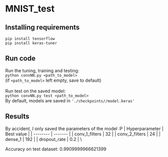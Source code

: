 # MNIST_test
## Installing requirements
`pip install tensorflow`\
`pip install keras-tuner`
## Run code
Run the tuning, training and testing:\
`python convNN.py <path_to_model>` \
(if `<path_to_model>` left empty, save to default)\
\
Run test on the saved model:\
`python convNN.py test <path_to_model>`\
By default, models are saved in `'./checkpoints//model.keras'`
## Results
By accident, I only saved the parameters of the model :P
| Hyperparameter    | Best value |
| -------- | ------- |
| conv_1_filters  | 32    |
| conv_2_filters | 24     |
| dense_1    | 192    |
| dropout_rate    | 0.2    | \

Accuracy on test dataset: 0.9909999966621399

